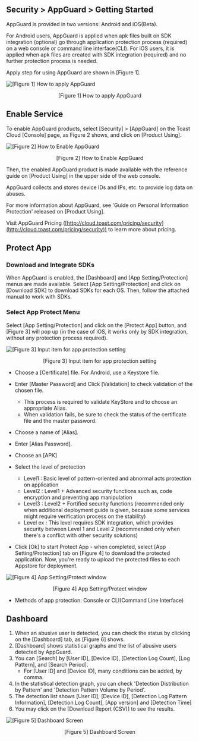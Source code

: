 ## Security > AppGuard > Getting Started

AppGuard is provided in two versions: Android and iOS(Beta).

For Android users, AppGuard is applied when apk files built on SDK integration (optional) go through application protection process (required) on a web console or command line interface(CLI).
For iOS users, it is applied when apk files are created with SDK integration (required) and no further protection process is needed.

Apply step for using AppGuard are shown in [Figure 1].

![[Figure 1] How to apply AppGuard](http://static.toastoven.net/prod_appguard/figure1.png)
<center>[Figure 1] How to apply AppGuard</center>

## Enable Service

To enable AppGuard products, select [Security] > [AppGuard] on the Toast Cloud [Console] page, as Figure 2 shows, and click on [Product Using].

![[Figure 2] How to Enable AppGuard](http://static.toastoven.net/prod_appguard/figure2.png)
<center>[Figure 2] How to Enable AppGuard</center>

Then, the enabled AppGuard product is made available with the reference guide on [Product Using] in the upper side of the web console.

AppGuard collects and stores device IDs and IPs, etc. to provide log data on abuses.

For more information about AppGuard, see 'Guide on Personal Information Protection' released on [Product Using].

Visit AppGuard Pricing ([http://cloud.toast.com/pricing/security](http://cloud.toast.com/pricing/security)) to learn more about pricing.

## Protect App

### Download and Integrate SDKs

When AppGuard is enabled, the [Dashboard] and [App Setting/Protection] menus are made available. Select [App Setting/Protection] and click on [Download SDK] to download SDKs for each OS. Then, follow the attached manual to work with SDKs.

### Select App Protect Menu

Select [App Setting/Protection] and click on the [Protect App] button, and [Figure 3] will pop up (in the case of iOS, it works only by SDK integration, without any protection process required).

![[Figure 3] Input item for app protection setting](http://static.toastoven.net/prod_appguard/figure4.png)
<center>[Figure 3] Input item for app protection setting</center>

* Choose a [Certificate] file. For Android, use a Keystore file.
* Enter [Master Password] and Click [Validation] to check validation of the chosen file.
	* This process is required to validate KeyStore and to choose an appropriate Alias.
	* When validation fails, be sure to check the status of the certificate file and the master password.
* Choose a name of [Alias].
* Enter [Alias Password].
* Choose an [APK]
* Select the level of protection
	- Level1 : Basic level of pattern-oriented and abnormal acts protection on application
	- Level2 : Level1 + Advanced security functions such as, code encryption and preventing app manipulation
	- Level3 : Level2 + Fortified security functions (recommended only when additional deployment guide is given, because some services might require verification process on the stability)
	- Level ex : This level requires SDK integration, which provides security between Level 1 and Level 2 (recommended only when there's a conflict with other security solutions)

* Click [Ok] to start Protect App
	\- when completed, select [App Setting/Protection] tab on [Figure 4] to download the protected application. Now, you're ready to upload the protected files to each Appstore for deployment.

![[Figure 4] App Setting/Protect window](http://static.toastoven.net/prod_appguard/figure5.png)
<center>[Figure 4] App Setting/Protect window</center>

*	Methods of app protection: Console or CLI(Command Line Interface)

## Dashboard

1. When an abusive user is detected, you can check the status by clicking on the [Dashboard] tab, as [Figure 6] shows.
2. [Dashboard] shows statistical graphs and the list of abusive users detected by AppGuard.
3. You can [Search] by [User ID], [Device ID], [Detection Log Count], [Log Pattern], and [Search Period].
	* For [User ID] and [Device ID], many conditions can be added, by comma.
4. In the statistical detection graph, you can check 'Detection Distribution by Pattern' and 'Detection Pattern Volume by Period'.
5. The detection list shows [User ID], [Device ID], [Detection Log Pattern Information], [Detection Log Count], [App version] and [Detection Time]
6. You may click on the [Download Report (CSV)] to see the results.

![[Figure 5] Dashboard Screen](http://static.toastoven.net/prod_appguard/figure6.png)
<center>[Figure 5] Dashboard Screen</center>
